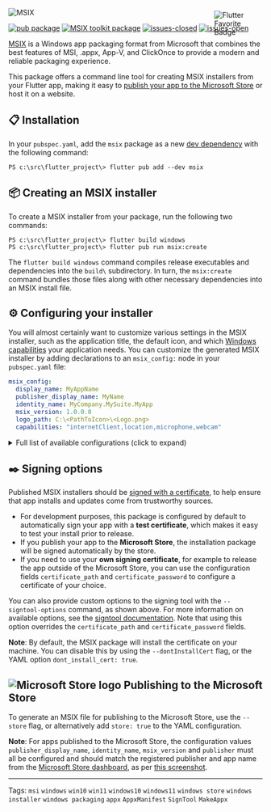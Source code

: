 <div style="position: relative; max-width:838px">

![MSIX](https://user-images.githubusercontent.com/946652/138101650-bf934b21-ced7-4836-a197-2e424ee1f86c.png)

<a href="https://flutter.dev/docs/development/packages-and-plugins/favorites" title="Flutter Favorite program">
<img
  src="https://user-images.githubusercontent.com/946652/152225760-309041e9-266e-42da-9915-34478ee74736.png"
  alt="Flutter Favorite Badge"
  align="right" style="position: absolute; top: 5px; right: 5px;background-color: transparent; max-width: 18%;">
</a>

<div>

[![pub package](https://img.shields.io/pub/v/msix.svg?color=blue)](https://pub.dev/packages/msix) [![MSIX toolkit package](https://img.shields.io/github/v/tag/microsoft/MSIX-Toolkit?color=blue&label=MSIX-Toolkit)](https://github.com/microsoft/MSIX-Toolkit) [![issues-closed](https://img.shields.io/github/issues-closed/YehudaKremer/msix?color=green)](https://github.com/YehudaKremer/msix/issues?q=is%3Aissue+is%3Aclosed) [![issues-open](https://img.shields.io/github/issues-raw/YehudaKremer/msix)](https://github.com/YehudaKremer/msix/issues)

[MSIX] is a Windows app packaging format from Microsoft that combines the best
features of MSI, .appx, App-V, and ClickOnce to provide a modern and reliable
packaging experience.

This package offers a command line tool for creating MSIX installers from your
Flutter app, making it easy to [publish your app to the Microsoft Store] or host
it on a website.

## :clipboard: Installation

In your `pubspec.yaml`, add the `msix` package as a new [dev dependency] with
the following command:

```console
PS c:\src\flutter_project\> flutter pub add --dev msix
```

## :package: Creating an MSIX installer

To create a MSIX installer from your package, run the following two commands:

```console
PS c:\src\flutter_project\> flutter build windows
PS c:\src\flutter_project\> flutter pub run msix:create
```

The `flutter build windows` command compiles release executables and
dependencies into the `build\` subdirectory. In turn, the `msix:create` command
bundles those files along with other necessary dependencies into an MSIX install
file.

## :gear: Configuring your installer

You will almost certainly want to customize various settings in the MSIX
installer, such as the application title, the default icon, and which [Windows
capabilities] your application needs. You can customize the generated MSIX
installer by adding declarations to an `msix_config:` node in your
`pubspec.yaml` file:

```yaml
msix_config:
  display_name: MyAppName
  publisher_display_name: MyName
  identity_name: MyCompany.MySuite.MyApp
  msix_version: 1.0.0.0
  logo_path: C:\<PathToIcon>\<Logo.png>
  capabilities: "internetClient,location,microphone,webcam"
```

<details>
<summary>Full list of available configurations (click to expand)</summary>

| YAML name                | Command-line argument           | Description (from Microsoft [Package manifest schema reference])      | Example                                       |
| ------------------------ | ------------------------------- | --------------------------------------------------------------------- | --------------------------------------------- |
| `display_name`           | `--display-name` `-d`           | A friendly app name that can be displayed to users.                   | `Flutter Gallery`                             |
| `logo_path`              | `--logo-path` `-l`              | Path to an [image file] for use as the app icon (at least 400x400px). | `C:\images\gallery.png`                       |
| `msix_version`           | `--version` `-v`                | The version number of the package, in `a.b.c.d` format.               | `1.0.0.0`                                     |
| `store`                  | `--store`                       | Generate a MSIX file for publishing to the Microsoft Store.           | `false`                                       |
| `publisher_display_name` | `--publisher-display-name` `-u` | A friendly name for the publisher that can be displayed to users.     | `MyName`                                      |
| `identity_name`          | `--identity-name` `-i`          | Defines the unique identifier for the app.                            | `dev.flutter.Gallery`                         |
| `publisher`              | `--publisher` `-b`              | Describes the publisher.                                              | `CN=BF212345-5644-46DF-8668-014044C1B138`     |
| `output_path`            | `--output-path` `-o`            | The directory where the output MSIX file should be stored.            | `C:\src\myapp\msix`                           |
| `output_name`            | `--output-name` `-n`            | The filename that should be given to the created MSIX file.           | `myApp_dev`                                   |
| `languages`              | `--languages`                   | Declares the language resources contained in the package.             | `en-us, ja-jp`                                |
| `capabilities`           | `--capabilities` `-e`           | List of the [capabilities][windows capabilities] the app requires.    | `internetClient,location,microphone,webcam`   |
| `architecture`           | `--architecture` `-h`           | Describes the architecture of the code in the package.                | `x64`                                         |
| `certificate_path`       | `--certificate-path` `-c`       | Path to the certificate content to place in the store.                | `C:\certs\signcert.pfx`                       |
| `certificate_password`   | `--certificate-password` `-p`   | Password for the certificate.                                         | `1234`                                        |
| `signtool_options`       | `--signtool-options`            | Options to be provided to the `signtool` for app signing (see below.) | `/v /fd SHA256 /f C:/Users/me/Desktop/my.cer` |
| `dont_install_cert`      | `--dont-install-certificate`    | If `true`, don't try to install the certificate.                      | `false`                                       |
| `file_extension`         | `--file-extension` `-f`         | File extensions that the app may be registered to open.               | `.picture, .image`                            |
| `protocol_activation`    | `--protocol-activation`         | [Protocol activation] that will open the app.                         | `myapp`                                       |
| `add_execution_alias`    | `--add-execution-alias`         | Add an alias for running the app, using `pubspec.yaml` `name:` node   | `true`                                        |
|                          | `--debug-signing`               | Show more information about the certificate.                          |                                               |

</details>

## :black_nib: Signing options

Published MSIX installers should be [signed with a certificate], to help ensure
that app installs and updates come from trustworthy sources.

- For development purposes, this package is configured by default to
  automatically sign your app with a **test certificate**, which makes it easy
  to test your install prior to release.
- If you publish your app to the **Microsoft Store**, the installation package
  will be signed automatically by the store.
- If you need to use your **own signing certificate**, for example to release
  the app outside of the Microsoft Store, you can use the configuration fields
  `certificate_path` and `certificate_password` to configure a certificate of
  your choice.

You can also provide custom options to the signing tool with the
`--signtool-options` command, as shown above. For more information on available
options, see the [signtool documentation]. Note that using this option overrides
the `certificate_path` and `certificate_password` fields.

**Note**: By default, the MSIX package will install the certificate on your
machine. You can disable this by using the `--dontInstallCert` flag, or the YAML
option `dont_install_cert: true`.

## ![Microsoft Store logo][] Publishing to the Microsoft Store

To generate an MSIX file for publishing to the Microsoft Store, use the
`--store` flag, or alternatively add `store: true` to the YAML configuration.

**Note**: For apps published to the Microsoft Store, the configuration values
`publisher_display_name`, `identity_name`, `msix_version` and `publisher` must
all be configured and should match the registered publisher and app name from
the [Microsoft Store dashboard], as per [this screenshot].

---

Tags: `msi` `windows` `win10` `win11` `windows10` `windows11` `windows store` `windows installer` `windows packaging` `appx` `AppxManifest` `SignTool` `MakeAppx`

[msix]: https://docs.microsoft.com/en-us/windows/msix/
[publish your app to the microsoft store]: https://docs.microsoft.com/en-us/windows/uwp/publish/app-submissions
[dev dependency]: https://dart.dev/tools/pub/dependencies#dev-dependencies
[windows capabilities]: https://docs.microsoft.com/en-us/windows/uwp/packaging/app-capability-declarations
[package manifest schema reference]: https://docs.microsoft.com/en-us/uwp/schemas/appxpackage/appxmanifestschema/schema-root
[image file]: https://github.com/brendan-duncan/image#supported-image-formats
[protocol activation]: https://docs.microsoft.com/en-us/windows/uwp/launch-resume/handle-uri-activation
[signed with a certificate]: https://docs.microsoft.com/en-us/windows/msix/package/create-certificate-package-signing
[signtool documentation]: https://docs.microsoft.com/en-us/dotnet/framework/tools/signtool-exe
[microsoft store logo]: https://user-images.githubusercontent.com/946652/138161113-c905ec10-78f1-4d96-91ac-1295ae3d2a8c.png
[microsoft store dashboard]: https://partner.microsoft.com/dashboard
[this screenshot]: https://user-images.githubusercontent.com/946652/138753431-fa7dee7d-99b6-419c-94bf-4514c761abba.png
